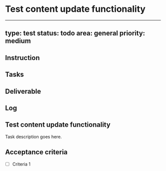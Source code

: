 # Test content update functionality

---
type: test
status: todo
area: general
priority: medium
---


## Instruction

## Tasks

## Deliverable

## Log

## Test content update functionality
Task description goes here.

## Acceptance criteria
- [ ] Criteria 1
